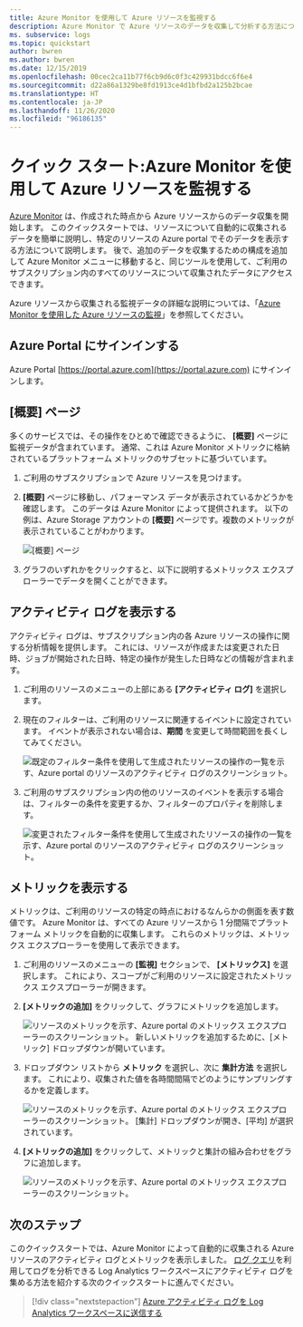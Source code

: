 ```yaml
---
title: Azure Monitor を使用して Azure リソースを監視する
description: Azure Monitor で Azure リソースのデータを収集して分析する方法について説明します。
ms. subservice: logs
ms.topic: quickstart
author: bwren
ms.author: bwren
ms.date: 12/15/2019
ms.openlocfilehash: 00cec2ca11b77f6cb9d6c0f3c429931bdcc6f6e4
ms.sourcegitcommit: d22a86a1329be8fd1913ce4d1bfbd2a125b2bcae
ms.translationtype: HT
ms.contentlocale: ja-JP
ms.lasthandoff: 11/26/2020
ms.locfileid: "96186135"
---
```

# <a name="quickstart-monitor-an-azure-resource-with-azure-monitor"></a>クイック スタート:Azure Monitor を使用して Azure リソースを監視する
[Azure Monitor](../overview.md) は、作成された時点から Azure リソースからのデータ収集を開始します。 このクイックスタートでは、リソースについて自動的に収集されるデータを簡単に説明し、特定のリソースの Azure portal でそのデータを表示する方法について説明します。 後で、追加のデータを収集するための構成を追加して Azure Monitor メニューに移動すると、同じツールを使用して、ご利用のサブスクリプション内のすべてのリソースについて収集されたデータにアクセスできます。

Azure リソースから収集される監視データの詳細な説明については、「[Azure Monitor を使用した Azure リソースの監視](../insights/monitor-azure-resource.md)」を参照してください。


## <a name="sign-in-to-azure-portal"></a>Azure Portal にサインインする

Azure Portal [https://portal.azure.com](https://portal.azure.com) にサインインします。 


## <a name="overview-page"></a>[概要] ページ
多くのサービスでは、その操作をひとめで確認できるように、 **[概要]** ページに監視データが含まれています。 通常、これは Azure Monitor メトリックに格納されているプラットフォーム メトリックのサブセットに基づいています。

1. ご利用のサブスクリプションで Azure リソースを見つけます。
2. **[概要]** ページに移動し、パフォーマンス データが表示されているかどうかを確認します。 このデータは Azure Monitor によって提供されます。 以下の例は、Azure Storage アカウントの **[概要]** ページです。複数のメトリックが表示されていることがわかります。

    ![[概要] ページ](media/quick-monitor-azure-resource/overview.png)

3. グラフのいずれかをクリックすると、以下に説明するメトリックス エクスプローラーでデータを開くことができます。

## <a name="view-the-activity-log"></a>アクティビティ ログを表示する
アクティビティ ログは、サブスクリプション内の各 Azure リソースの操作に関する分析情報を提供します。 これには、リソースが作成または変更された日時、ジョブが開始された日時、特定の操作が発生した日時などの情報が含まれます。

1. ご利用のリソースのメニューの上部にある **[アクティビティ ログ]** を選択します。
2. 現在のフィルターは、ご利用のリソースに関連するイベントに設定されています。 イベントが表示されない場合は、**期間** を変更して時間範囲を長くしてみてください。

    ![既定のフィルター条件を使用して生成されたリソースの操作の一覧を示す、Azure portal のリソースのアクティビティ ログのスクリーンショット。](media/quick-monitor-azure-resource/activity-log-resource.png)

4. ご利用のサブスクリプション内の他のリソースのイベントを表示する場合は、フィルターの条件を変更するか、フィルターのプロパティを削除します。

    ![変更されたフィルター条件を使用して生成されたリソースの操作の一覧を示す、Azure portal のリソースのアクティビティ ログのスクリーンショット。](media/quick-monitor-azure-resource/activity-log-all.png)



## <a name="view-metrics"></a>メトリックを表示する
メトリックは、ご利用のリソースの特定の時点におけるなんらかの側面を表す数値です。 Azure Monitor は、すべての Azure リソースから 1 分間隔でプラットフォーム メトリックを自動的に収集します。 これらのメトリックは、メトリックス エクスプローラーを使用して表示できます。

1. ご利用のリソースのメニューの **[監視]** セクションで、 **[メトリックス]** を選択します。 これにより、スコープがご利用のリソースに設定されたメトリックス エクスプローラーが開きます。
2. **[メトリックの追加]** をクリックして、グラフにメトリックを追加します。
   
   ![リソースのメトリックを示す、Azure portal のメトリックス エクスプローラーのスクリーンショット。 新しいメトリックを追加するために、[メトリック] ドロップダウンが開いています。](media/quick-monitor-azure-resource/metrics-explorer-01.png)
   
4. ドロップダウン リストから **メトリック** を選択し、次に **集計方法** を選択します。 これにより、収集された値を各時間間隔でどのようにサンプリングするかを定義します。

    ![リソースのメトリックを示す、Azure portal のメトリックス エクスプローラーのスクリーンショット。 [集計] ドロップダウンが開き、[平均] が選択されています。](media/quick-monitor-azure-resource/metrics-explorer-02.png)

5. **[メトリックの追加]** をクリックして、メトリックと集計の組み合わせをグラフに追加します。

    ![リソースのメトリックを示す、Azure portal のメトリックス エクスプローラーのスクリーンショット。](media/quick-monitor-azure-resource/metrics-explorer-03.png)



## <a name="next-steps"></a>次のステップ
このクイックスタートでは、Azure Monitor によって自動的に収集される Azure リソースのアクティビティ ログとメトリックを表示しました。 [ログ クエリ](../log-query/log-query-overview.md)を利用してログを分析できる Log Analytics ワークスペースにアクティビティ ログを集める方法を紹介する次のクイックスタートに進んでください。

> [!div class="nextstepaction"]
> [Azure アクティビティ ログを Log Analytics ワークスペースに送信する](./quick-collect-activity-log-portal.md)